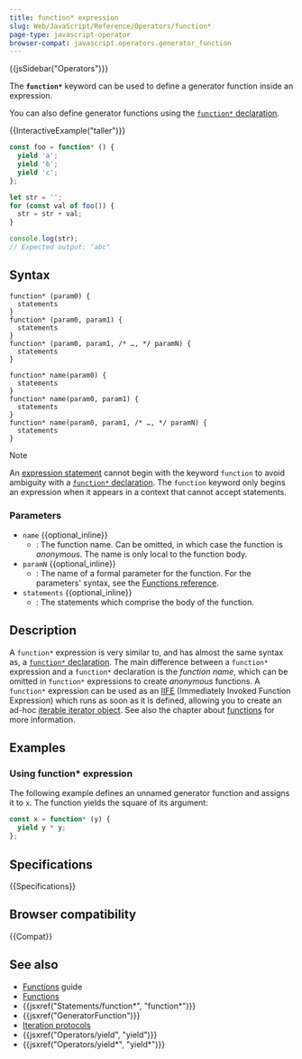 ```yaml
---
title: function* expression
slug: Web/JavaScript/Reference/Operators/function*
page-type: javascript-operator
browser-compat: javascript.operators.generator_function
---
```


{{jsSidebar("Operators")}}

The **`function*`** keyword can be used to define a generator function inside an expression.

You can also define generator functions using the [`function*` declaration](/en-US/docs/Web/JavaScript/Reference/Statements/function*).

{{InteractiveExample("taller")}}

```js interactive-example
const foo = function* () {
  yield 'a';
  yield 'b';
  yield 'c';
};

let str = '';
for (const val of foo()) {
  str = str + val;
}

console.log(str);
// Expected output: "abc"

```

## Syntax

```js-nolint
function* (param0) {
  statements
}
function* (param0, param1) {
  statements
}
function* (param0, param1, /* …, */ paramN) {
  statements
}

function* name(param0) {
  statements
}
function* name(param0, param1) {
  statements
}
function* name(param0, param1, /* …, */ paramN) {
  statements
}
```

> [!NOTE]
> An [expression statement](/en-US/docs/Web/JavaScript/Reference/Statements/Expression_statement) cannot begin with the keyword `function` to avoid ambiguity with a [`function*` declaration](/en-US/docs/Web/JavaScript/Reference/Statements/function*). The `function` keyword only begins an expression when it appears in a context that cannot accept statements.

### Parameters

- `name` {{optional_inline}}
  - : The function name. Can be omitted, in which case the function is _anonymous_. The name is only local to the function body.
- `paramN` {{optional_inline}}
  - : The name of a formal parameter for the function. For the parameters' syntax, see the [Functions reference](/en-US/docs/Web/JavaScript/Guide/Functions#function_parameters).
- `statements` {{optional_inline}}
  - : The statements which comprise the body of the function.

## Description

A `function*` expression is very similar to, and has almost the same syntax as, a [`function*` declaration](/en-US/docs/Web/JavaScript/Reference/Statements/function*). The main difference between a `function*` expression and a `function*` declaration is the _function name_, which can be omitted in `function*` expressions to create _anonymous_ functions. A `function*` expression can be used as an [IIFE](/en-US/docs/Glossary/IIFE) (Immediately Invoked Function Expression) which runs as soon as it is defined, allowing you to create an ad-hoc [iterable iterator object](/en-US/docs/Web/JavaScript/Reference/Iteration_protocols#the_iterable_protocol). See also the chapter about [functions](/en-US/docs/Web/JavaScript/Reference/Functions) for more information.

## Examples

### Using function\* expression

The following example defines an unnamed generator function and assigns it to `x`. The function yields the square of its argument:

```js
const x = function* (y) {
  yield y * y;
};
```

## Specifications

{{Specifications}}

## Browser compatibility

{{Compat}}

## See also

- [Functions](/en-US/docs/Web/JavaScript/Guide/Functions) guide
- [Functions](/en-US/docs/Web/JavaScript/Reference/Functions)
- {{jsxref("Statements/function*", "function*")}}
- {{jsxref("GeneratorFunction")}}
- [Iteration protocols](/en-US/docs/Web/JavaScript/Reference/Iteration_protocols)
- {{jsxref("Operators/yield", "yield")}}
- {{jsxref("Operators/yield*", "yield*")}}
